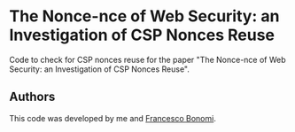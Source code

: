 # The Nonce-nce of Web Security: an Investigation of CSP Nonces Reuse

Code to check for CSP nonces reuse  for the paper "The Nonce-nce of Web Security: an Investigation of CSP Nonces Reuse".

## Authors

This code was developed by me and [Francesco Bonomi](https://github.com/Fra-Bo).
